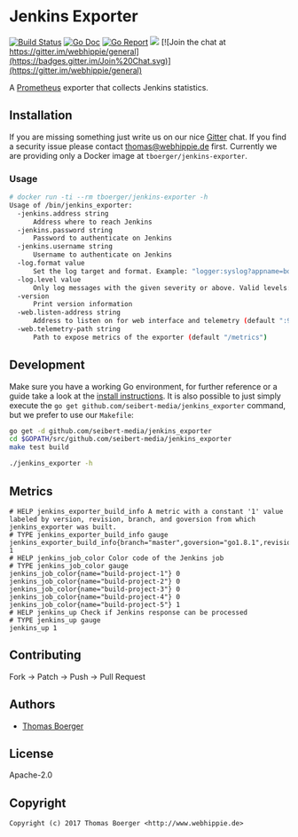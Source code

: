 # Jenkins Exporter

[![Build Status](http://github.dronehippie.de/api/badges/seibert-media/jenkins_exporter/status.svg)](http://github.dronehippie.de/seibert-media/jenkins_exporter)
[![Go Doc](https://godoc.org/github.com/seibert-media/jenkins_exporter?status.svg)](http://godoc.org/github.com/seibert-media/jenkins_exporter)
[![Go Report](http://goreportcard.com/badge/github.com/seibert-media/jenkins_exporter)](http://goreportcard.com/report/github.com/seibert-media/jenkins_exporter)
[![](https://images.microbadger.com/badges/image/tboerger/jenkins-exporter.svg)](http://microbadger.com/images/tboerger/jenkins-exporter "Get your own image badge on microbadger.com")
[![Join the chat at https://gitter.im/webhippie/general](https://badges.gitter.im/Join%20Chat.svg)](https://gitter.im/webhippie/general)

A [Prometheus](https://prometheus.io/) exporter that collects Jenkins statistics.


## Installation

If you are missing something just write us on our nice [Gitter](https://gitter.im/webhippie/general) chat. If you find a security issue please contact thomas@webhippie.de first. Currently we are providing only a Docker image at `tboerger/jenkins-exporter`.


### Usage

```bash
# docker run -ti --rm tboerger/jenkins-exporter -h
Usage of /bin/jenkins_exporter:
  -jenkins.address string
      Address where to reach Jenkins
  -jenkins.password string
      Password to authenticate on Jenkins
  -jenkins.username string
      Username to authenticate on Jenkins
  -log.format value
      Set the log target and format. Example: "logger:syslog?appname=bob&local=7" or "logger:stdout?json=true" (default "logger:stderr")
  -log.level value
      Only log messages with the given severity or above. Valid levels: [debug, info, warn, error, fatal] (default "info")
  -version
      Print version information
  -web.listen-address string
      Address to listen on for web interface and telemetry (default ":9103")
  -web.telemetry-path string
      Path to expose metrics of the exporter (default "/metrics")
```


## Development

Make sure you have a working Go environment, for further reference or a guide take a look at the [install instructions](http://golang.org/doc/install.html). It is also possible to just simply execute the `go get github.com/seibert-media/jenkins_exporter` command, but we prefer to use our `Makefile`:

```bash
go get -d github.com/seibert-media/jenkins_exporter
cd $GOPATH/src/github.com/seibert-media/jenkins_exporter
make test build

./jenkins_exporter -h
```


## Metrics

```
# HELP jenkins_exporter_build_info A metric with a constant '1' value labeled by version, revision, branch, and goversion from which jenkins_exporter was built.
# TYPE jenkins_exporter_build_info gauge
jenkins_exporter_build_info{branch="master",goversion="go1.8.1",revision="4792fdc30a695a1a19d54ffe395d0f838d6d8cee",version="0.1.0"} 1
# HELP jenkins_job_color Color code of the Jenkins job
# TYPE jenkins_job_color gauge
jenkins_job_color{name="build-project-1"} 0
jenkins_job_color{name="build-project-2"} 0
jenkins_job_color{name="build-project-3"} 0
jenkins_job_color{name="build-project-4"} 0
jenkins_job_color{name="build-project-5"} 1
# HELP jenkins_up Check if Jenkins response can be processed
# TYPE jenkins_up gauge
jenkins_up 1
```


## Contributing

Fork -> Patch -> Push -> Pull Request


## Authors

* [Thomas Boerger](https://github.com/tboerger)


## License

Apache-2.0


## Copyright

```
Copyright (c) 2017 Thomas Boerger <http://www.webhippie.de>
```

